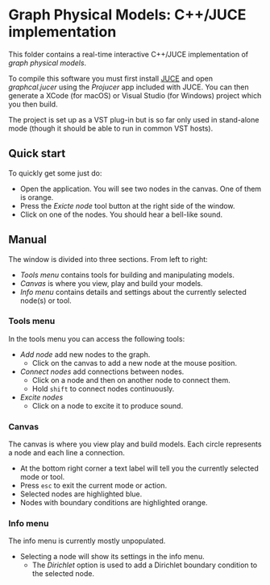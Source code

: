 # Graph Physical Models: C++/JUCE implementation

This folder contains a real-time interactive C++/JUCE implementation of *graph
physical models*.

To compile this software you must first install [JUCE](https://shop.juce.com/get-juce)
and open *graphcal.jucer* using the *Projucer* app included with JUCE. You can
then generate a XCode (for macOS) or Visual Studio (for Windows) project which
you then build.

The project is set up as a VST plug-in but is so far only used in stand-alone
mode (though it should be able to run in common VST hosts).

## Quick start

To quickly get some just do:

* Open the application. You will see two nodes in the canvas. One of them is
  orange.
* Press the *Exicte node* tool button at the right side of the window.
* Click on one of the nodes. You should hear a bell-like sound.

## Manual

The window is divided into three sections. From left to right:

* *Tools menu* contains tools for building and manipulating models.
* *Canvas* is where you view, play and build your models.
* *Info menu* contains details and settings about the currently selected
  node(s) or tool.

### Tools menu

In the tools menu you can access the following tools:

* *Add node* add new nodes to the graph.
  * Click on the canvas to add a new node at the mouse position.
* *Connect nodes* add connections between nodes.
  * Click on a node and then on another node to connect them.
  * Hold `shift` to connect nodes continuously.
* *Excite nodes*
  * Click on a node to excite it to produce sound.

### Canvas

The canvas is where you view play and build models. Each circle represents a
node and each line a connection.

* At the bottom right corner a text label will tell you the currently selected
  mode or tool.
* Press `esc` to exit the current mode or action. 
* Selected nodes are highlighted blue.
* Nodes with boundary conditions are highlighted orange.

### Info menu

The info menu is currently mostly unpopulated.

* Selecting a node will show its settings in the info menu.
  * The *Dirichlet* option is used to add a Dirichlet boundary condition to the
    selected node.
